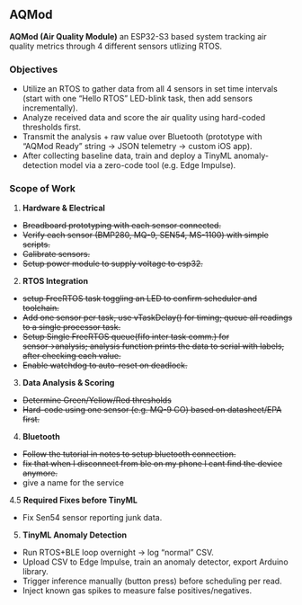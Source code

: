 ## AQMod
**AQMod (Air Quality Module)** an ESP32-S3 based system tracking air quality metrics through 4 different sensors utlizing RTOS.

### Objectives
- Utilize an RTOS to gather data from all 4 sensors in set time intervals (start with one “Hello RTOS” LED-blink task, then add sensors incrementally).
- Analyze received data and score the air quality using hard-coded thresholds first.
- Transmit the analysis + raw value over Bluetooth (prototype with “AQMod Ready” string → JSON telemetry → custom iOS app).
- After collecting baseline data, train and deploy a TinyML anomaly-detection model via a zero-code tool (e.g. Edge Impulse).

### Scope of Work
1. **Hardware & Electrical**
- ~~Breadboard prototyping with each sensor connected.~~
- ~~Verify each sensor (BMP280, MQ-9, SEN54, MS-1100) with simple scripts.~~
- ~~Calibrate sensors.~~
- ~~Setup power module to supply voltage to esp32.~~

2. **RTOS Integration**
- ~~setup FreeRTOS task toggling an LED to confirm scheduler and toolchain.~~
- ~~Add one sensor per task, use vTaskDelay() for timing; queue all readings to a single processor task.~~
- ~~Setup Single FreeRTOS queue(fifo inter task comm.) for sensor→analysis; analysis function prints the data to serial with labels, after checking each value.~~
- ~~Enable watchdog to auto-reset on deadlock.~~

3. **Data Analysis & Scoring**
- ~~Determine Green/Yellow/Red thresholds~~
- ~~Hard-code using one sensor (e.g. MQ-9 CO) based on datasheet/EPA first.~~

4. **Bluetooth**
- ~~Follow the tutorial in notes to setup bluetooth connection.~~
- ~~fix that when I disconnect from ble on my phone I cant find the device anymore.~~
- give a name for the service

4.5 **Required Fixes before TinyML**
- Fix Sen54 sensor reporting junk data.

5. **TinyML Anomaly Detection**
- Run RTOS+BLE loop overnight → log “normal” CSV.
- Upload CSV to Edge Impulse, train an anomaly detector, export Arduino library.
- Trigger inference manually (button press) before scheduling per read.
- Inject known gas spikes to measure false positives/negatives.

